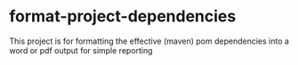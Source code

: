# format-project-dependencies
This project is for formatting the effective (maven) pom dependencies into a word or pdf output for simple reporting
